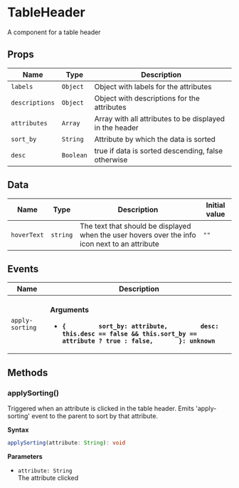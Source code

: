 # TableHeader

A component for a table header

## Props

| Name           | Type      | Description                                             |
| -------------- | --------- | ------------------------------------------------------- |
| `labels`       | `Object`  | Object with labels for the attributes                   |
| `descriptions` | `Object`  | Object with descriptions for the attributes             |
| `attributes`   | `Array`   | Array with all attributes to be displayed in the header |
| `sort_by`      | `String`  | Attribute by which the data is sorted                   |
| `desc`         | `Boolean` | true if data is sorted descending, false otherwise      |

## Data

| Name        | Type     | Description                                                                                    | Initial value |
| ----------- | -------- | ---------------------------------------------------------------------------------------------- | ------------- |
| `hoverText` | `string` | The text that should be displayed when the user hovers over the info icon next to an attribute | `""`          |

## Events

| Name            | Description                                                                                                                                                                 |
| --------------- | --------------------------------------------------------------------------------------------------------------------------------------------------------------------------- |
| `apply-sorting` | <br/>**Arguments**<br/><ul><li>**`{         sort_by: attribute,         desc: this.desc == false && this.sort_by == attribute ? true : false,       }: unknown`**</li></ul> |

## Methods

### applySorting()

Triggered when an attribute is clicked in the table header.
Emits 'apply-sorting' event to the parent to sort by that attribute.

**Syntax**

```typescript
applySorting(attribute: String): void
```

**Parameters**

- `attribute: String`<br/>
  The attribute clicked

